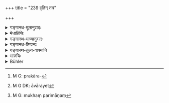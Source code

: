 +++
title = "239 वृतिन् तत्र"

+++

<details><summary>गङ्गानथ-मूलानुवादः</summary>

One should set up an enclosure there which the camel cannot see, and shut up every opening through which the head of a dog ok a boar could be thrust.—(239)
</details>

<details><summary>मेधातिथिः</summary>

कण्टकशाखादीनां प्राकारविन्यासः[^१०७] पशुप्रवेशवारणार्थः क्षेत्रारामादीनां **वृतिर्** उच्यते । या क्वचित् पर्णिकेति प्रसिद्धा। वारणा **वृतिः**। तस्या उन्नतिर् इयती कर्तव्या ययोष्ट्रो नावलोकयति । 


[^१०७]:
     M G: prakāra-

- <u>किम्</u> इयं द्वितीया तृतीयार्थे **याम् उष्ट्र** इति । 

- <u>नेति</u> ब्रूमः । 

- <u>कथं</u> तर्हि वृतिम् उष्ट्रो न पश्यति । 

<u>महोत्सेधाया</u> द्वितीयपार्श्वस्यादर्शनाद् अदृष्टैव वृतिः ।   
**छिद्रं च** विवरम् **वारयेत्**[^१०८] **सर्वम्** । **श्वसूकरमुखेन** यद् अनुगम्यते तन् मुखपरिमाणम्[^१०९] । तथा कुर्याद् यथा श्वसुखं न माति । तन्मुखाद् अप्य् अल्पछिद्रम् इत्य् अर्थः ॥ ८.२३९ ॥



[^१०९]:
     M G: mukhaṃ parimāṇaṃ


[^१०८]:
     M G DK: āvārayet

_तथा कृतायां वृतौ ।_
</details>

<details><summary>गङ्गानथ-भाष्यानुवादः</summary>

‘*Enclosure*’—is the name given to a fencing of thorns and twigs that is put up round fields and gardens for the preventing of the entrance of cattle; in some places this is called ‘*parṇikā*.’

The height of this enclosure should be such that the camel shall not look over it.

“Is the accusative ending in ‘*yām*,’ ‘*which*,’ used in the sense of the Instrumental?” Our answer is—*no*.

“How then would be the camel not see the *enclosure*?”

If it is very high, its other side being not visible, the enclosure is as good as *not seen*.

All the openings should also he closed,—such openings as can he entered by the head of the dog or the hog; *i.e*, the gaps that may be of the size of the head of these animals: the sense is that every effort should be made so that their head may not be thrust in.—(239)

After the enclosure has been set up—
</details>

<details><summary>गङ्गानथ-टिप्पन्यः</summary>

This verse is quoted in *Mitākṣarā* (2.162) as laying down the necessity of fencing fields and gardens; and *Bālambhaṭṭī* adds the following notes:—‘*Tatra*’, round the field,—the fence should be so high that even a tall animal like the camel should not be able to see the crops from the other side;—‘*mukhānugam*’, enabling the mouth of the dog or the hog lo reach the crops,—‘*mukhonantam*’ is another reading;—the meaning is as “follows:—One should build a fence, like a wall, round the field, which should be so high that the camel may not be able to see the crops; and if there are any holes there, large enough to enable the dog or the hog to thrust its mouth into it, then all these should be securely closed up: If we read ‘*vā vārayet*’, then the second half is to be taken as laying down another method of having the fence.
</details>

<details><summary>गङ्गानथ-तुल्य-वाक्यानि</summary>

*Nārada* (11.41).—‘On that side of the field which faces the road, a
fence shall ho made, over which a camel cannot look, nor horses or cattle jump, and which a hoar cannot break through.’

*Śaṅkha-Likhita* (Vivādaratnākara, p. 233).—‘Round a field situated on
the road-side, an enclosure should he erected which the camel may not look over, nor may horses or boars be able to gain entrance.’
</details>

<details><summary>भारुचिः</summary>

पशुवारणसमर्थायाम् तु वृतौ कृतायां सस्योपघाते पालस्य दोषः स्यात् ॥ ८.२३८ ॥
</details>

<details><summary>Bühler</summary>

239	(The owner of the field) shall make there a hedge over which a camel cannot look, and stop every gap through which a dog or a boar can thrust his head.
</details>
